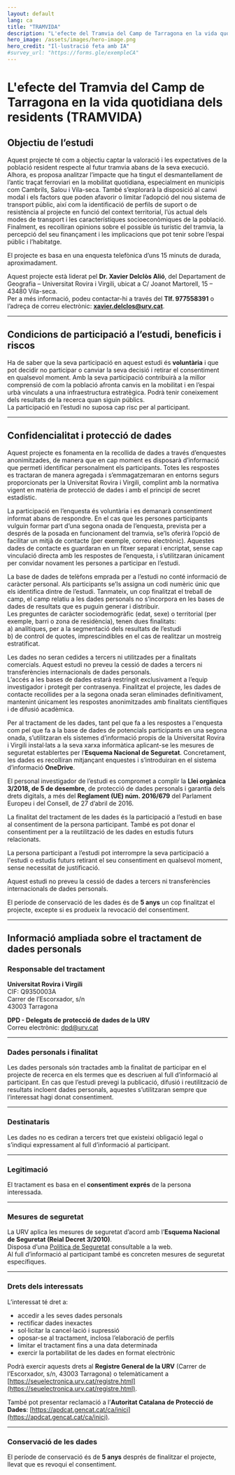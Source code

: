 ```yaml
---
layout: default
lang: ca
title: "TRAMVIDA"
description: "L'efecte del Tramvia del Camp de Tarragona en la vida quotidiana dels residents"
hero_image: /assets/images/hero-image.png
hero_credit: "Il·lustració feta amb IA"
#survey_url: "https://forms.gle/exempleCA"
---
```


# L'efecte del Tramvia del Camp de Tarragona en la vida quotidiana dels residents (TRAMVIDA)

## Objectiu de l’estudi

Aquest projecte té com a objectiu captar la valoració i les expectatives de la població resident respecte al futur tramvia abans de la seva execució. Alhora, es proposa analitzar l’impacte que ha tingut el desmantellament de l’antic traçat ferroviari en la mobilitat quotidiana, especialment en municipis com Cambrils, Salou i Vila-seca. També s’explorarà la disposició al canvi modal i els factors que poden afavorir o limitar l’adopció del nou sistema de transport públic, així com la identificació de perfils de suport o de resistència al projecte en funció del context territorial, l’ús actual dels modes de transport i les característiques socioeconòmiques de la població. Finalment, es recolliran opinions sobre el possible ús turístic del tramvia, la percepció del seu finançament i les implicacions que pot tenir sobre l’espai públic i l’habitatge.

El projecte es basa en una enquesta telefònica d’uns 15 minuts de durada, aproximadament.

Aquest projecte està liderat pel **Dr. Xavier Delclòs Alió**, del Departament de Geografia – Universitat Rovira i Virgili, ubicat a C/ Joanot Martorell, 15 – 43480 Vila-seca.  
Per a més informació, podeu contactar-hi a través del **Tlf. 977558391** o l’adreça de correu electrònic: **xavier.delclos@urv.cat**.

---

## Condicions de participació a l’estudi, beneficis i riscos

Ha de saber que la seva participació en aquest estudi és **voluntària** i que pot decidir no participar o canviar la seva decisió i retirar el consentiment en qualsevol moment. Amb la seva participació contribuirà a la millor comprensió de com la població afronta canvis en la mobilitat i en l’espai urbà vinculats a una infraestructura estratègica. Podrà tenir coneixement dels resultats de la recerca quan siguin públics.  
La participació en l’estudi no suposa cap risc per al participant.

---

## Confidencialitat i protecció de dades

Aquest projecte es fonamenta en la recollida de dades a través d’enquestes anonimitzades, de manera que en cap moment es disposarà d’informació que permeti identificar personalment els participants. Totes les respostes es tractaran de manera agregada i s’emmagatzemaran en entorns segurs proporcionats per la Universitat Rovira i Virgili, complint amb la normativa vigent en matèria de protecció de dades i amb el principi de secret estadístic.

La participació en l’enquesta és voluntària i es demanarà consentiment informat abans de respondre. En el cas que les persones participants vulguin formar part d’una segona onada de l’enquesta, prevista per a després de la posada en funcionament del tramvia, se’ls oferirà l’opció de facilitar un mitjà de contacte (per exemple, correu electrònic). Aquestes dades de contacte es guardaran en un fitxer separat i encriptat, sense cap vinculació directa amb les respostes de l’enquesta, i s’utilitzaran únicament per convidar novament les persones a participar en l’estudi.

La base de dades de telèfons emprada per a l’estudi no conté informació de caràcter personal. Als participants se’ls assigna un codi numèric únic que els identifica dintre de l’estudi. Tanmateix, un cop finalitzat el treball de camp, el camp relatiu a les dades personals no s’incorpora en les bases de dades de resultats que es puguin generar i distribuir.  
Les preguntes de caràcter sociodemogràfic (edat, sexe) o territorial (per exemple, barri o zona de residència), tenen dues finalitats:  
a) analítiques, per a la segmentació dels resultats de l’estudi  
b) de control de quotes, imprescindibles en el cas de realitzar un mostreig estratificat.

Les dades no seran cedides a tercers ni utilitzades per a finalitats comercials. Aquest estudi no preveu la cessió de dades a tercers ni transferències internacionals de dades personals.  
L’accés a les bases de dades estarà restringit exclusivament a l’equip investigador i protegit per contrasenya. Finalitzat el projecte, les dades de contacte recollides per a la segona onada seran eliminades definitivament, mantenint únicament les respostes anonimitzades amb finalitats científiques i de difusió acadèmica.

Per al tractament de les dades, tant pel que fa a les respostes a l'enquesta com pel que fa a la base de dades de potencials participants en una segona onada, s’utilitzaran els sistemes d’informació propis de la Universitat Rovira i Virgili instal·lats a la seva xarxa informàtica aplicant-se les mesures de seguretat establertes per l’**Esquema Nacional de Seguretat**. Concretament, les dades es recolliran mitjançant enquestes i s’introduiran en el sistema d’informació **OneDrive**.

El personal investigador de l’estudi es compromet a complir la **Llei orgànica 3/2018, de 5 de desembre**, de protecció de dades personals i garantia dels drets digitals, a més del **Reglament (UE) núm. 2016/679** del Parlament Europeu i del Consell, de 27 d’abril de 2016.  

La finalitat del tractament de les dades és la participació a l’estudi en base al consentiment de la persona participant. També es pot donar el consentiment per a la reutilització de les dades en estudis futurs relacionats.

La persona participant a l’estudi pot interrompre la seva participació a l'estudi o estudis futurs retirant el seu consentiment en qualsevol moment, sense necessitat de justificació.  

Aquest estudi no preveu la cessió de dades a tercers ni transferències internacionals de dades personals.

El període de conservació de les dades és de **5 anys** un cop finalitzat el projecte, excepte si es produeix la revocació del consentiment.

---

## Informació ampliada sobre el tractament de dades personals

### Responsable del tractament
**Universitat Rovira i Virgili**  
CIF: Q9350003A  
Carrer de l’Escorxador, s/n  
43003 Tarragona  

**DPD - Delegats de protecció de dades de la URV**  
Correu electrònic: [dpd@urv.cat](mailto:dpd@urv.cat)

---

### Dades personals i finalitat
Les dades personals són tractades amb la finalitat de participar en el projecte de recerca en els termes que es descriuen al full d’informació al participant. En cas que l’estudi prevegi la publicació, difusió i reutilització de resultats incloent dades personals, aquestes s’utilitzaran sempre que l’interessat hagi donat consentiment.

---

### Destinataris
Les dades no es cediran a tercers tret que existeixi obligació legal o s’indiqui expressament al full d’informació al participant.

---

### Legitimació
El tractament es basa en el **consentiment exprés** de la persona interessada.

---

### Mesures de seguretat
La URV aplica les mesures de seguretat d’acord amb l’**Esquema Nacional de Seguretat (Reial Decret 3/2010)**.  
Disposa d’una [Política de Seguretat](http://www.urv.cat/ca/universitat/normatives/altres-normes/) consultable a la web.  
Al full d’informació al participant també es concreten mesures de seguretat específiques.

---

### Drets dels interessats
L’interessat té dret a:  
- accedir a les seves dades personals  
- rectificar dades inexactes  
- sol·licitar la cancel·lació i supressió  
- oposar-se al tractament, inclosa l’elaboració de perfils  
- limitar el tractament fins a una data determinada  
- exercir la portabilitat de les dades en format electrònic  

Podrà exercir aquests drets al **Registre General de la URV** (Carrer de l’Escorxador, s/n, 43003 Tarragona) o telemàticament a [https://seuelectronica.urv.cat/registre.html](https://seuelectronica.urv.cat/registre.html).

També pot presentar reclamació a l’**Autoritat Catalana de Protecció de Dades**: [https://apdcat.gencat.cat/ca/inici](https://apdcat.gencat.cat/ca/inici).

---

### Conservació de les dades
El període de conservació és de **5 anys** després de finalitzar el projecte, llevat que es revoqui el consentiment.
